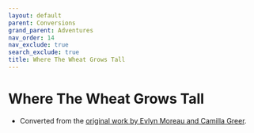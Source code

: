 ```yaml
---
layout: default
parent: Conversions
grand_parent: Adventures
nav_order: 14
nav_exclude: true
search_exclude: true
title: Where The Wheat Grows Tall
---
```


# Where The Wheat Grows Tall

- Converted from the [original work by Evlyn Moreau and Camilla Greer](https://www.exaltedfuneral.com/products/where-the-wheat-grows-tall-pdf).
